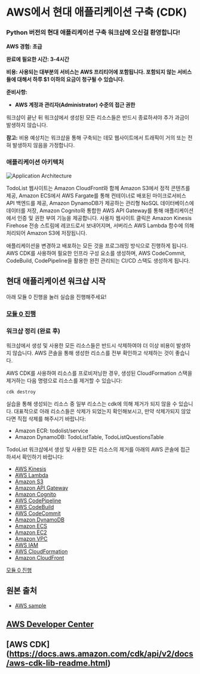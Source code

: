 # AWS에서 현대 애플리케이션 구축 (CDK)

### **Python** 버전의 현대 애플리케이션 구축 워크샵에 오신걸 환영합니다!

**AWS 경험: 초급**

**완료에 필요한 시간: 3-4시간**

**비용: 사용되는 대부분의 서비스는 AWS 프리티어에 포함됩니다. 포함되지 않는 서비스들에 대해서 하루 $1 이하의 요금이 청구될 수 있습니다.**

**준비사항:**

* **AWS 계정과 관리자(Administrator) 수준의 접근 권한**

워크샵이 끝난 뒤 워크샵에서 생성된 모든 리소스들은 반드시 종료하셔야 추가 과금이 발생하지 않습니다.

**참고:** 비용 예상치는 워크샵을 통해 구축되는 데모 웹사이트에서 트래픽이 거의 또는 전혀 발생하지 않음을 가정합니다.

### 애플리케이션 아키텍처

![Application Architecture](../images/arch-diagram.png)

TodoList 웹사이트는 Amazon CloudFront와 함께 Amazon S3에서 정적 콘텐츠를 제공, Amazon ECS에서 AWS Fargate를 통해 컨테이너로 배포된 마이크로서비스 API 백엔드를 제공, Amazon DynamoDB가 제공하는 관리형 NoSQL 데이터베이스에 데이터를 저장, Amazon Cognito와 통합한 AWS API Gateway를 통해 애플리케이션에서 인증 및 권한 부여 기능을 제공합니다. 사용자 웹사이트 클릭은 Amazon Kinesis Firehose 전송 스트림에 레코드로서 보내어지며, 서버리스 AWS Lambda 함수에 의해 처리되어 Amazon S3에 저장됩니다.

애플리케이션을 변경하고 배포하는 모든 것을 프로그래밍 방식으로 진행하게 됩니다. AWS CDK를 사용하여 필요한 인프라 구성 요소를 생성하며, AWS CodeCommit, CodeBuild, CodePipeline을 활용한 완전 관리되는 CI/CD 스택도 생성하게 됩니다.

## 현대 애플리케이션 워크샵 시작

아래 모듈 0 진행을 눌러 실습을 진행해주세요!

### [모듈 0 진행](./module-0/README.md)


### 워크샵 정리 (완료 후)
워크샵에서 생성 및 사용한 모든 리소스들은 반드시 삭제하여야 더 이상 비용이 발생하지 않습니다. AWS 콘솔을 통해 생성한 리소스를 전부 확인하고 삭제하는 것이 좋습니다.  

AWS CDK를 사용하여 리소스를 프로비저닝한 경우, 생성된 CloudFormation 스택을 제거하는 다음 명령으로 리소스를 제거할 수 있습니다:

```
cdk destroy
```

실습을 통해 생성되는 리소스 중 일부 리소스는 cdk에 의해 제거가 되지 않을 수 있습니다. 대표적으로 아래 리소스들은 삭제가 되었는지 확인해보시고, 만약 삭제가되지 않았다면 직접 삭제를 해주시기 바랍니다:

* Amazon ECR: todolist/service	
* Amazon DynamoDB: TodoListTable, TodoListQuestionsTable

TodoList 워크샵에서 생성 및 사용한 모든 리소스의 제거를 아래의 AWS 콘솔에 접근하셔서 확인하기 바랍니다:
* [AWS Kinesis](https://console.aws.amazon.com/kinesis/home)
* [AWS Lambda](https://console.aws.amazon.com/lambda/home)
* [Amazon S3](https://console.aws.amazon.com/s3/home)
* [Amazon API Gateway](https://console.aws.amazon.com/apigateway/home)
* [Amazon Cognito](https://console.aws.amazon.com/cognito/home)
* [AWS CodePipeline](https://console.aws.amazon.com/codepipeline/home)
* [AWS CodeBuild](https://console.aws.amazon.com/codebuild/home)
* [AWS CodeCommit](https://console.aws.amazon.com/codecommit/home)
* [Amazon DynamoDB](https://console.aws.amazon.com/dynamodb/home)
* [Amazon ECS](https://console.aws.amazon.com/ecs/home)
* [Amazon EC2](https://console.aws.amazon.com/ec2/home)
* [Amazon VPC](https://console.aws.amazon.com/vpc/home)
* [AWS IAM](https://console.aws.amazon.com/iam/home)
* [AWS CloudFormation](https://console.aws.amazon.com/cloudformation/home)
* [Amazon CloudFront](https://console.aws.amazon.com/cloudfront/home)


[모듈 0 진행](./module-0/README.md)


## 원본 출처

- [AWS sample](https://github.com/aws-samples/aws-modern-application-workshop)

## [AWS Developer Center](https://developer.aws)

## [AWS CDK] (https://docs.aws.amazon.com/cdk/api/v2/docs/aws-cdk-lib-readme.html)
